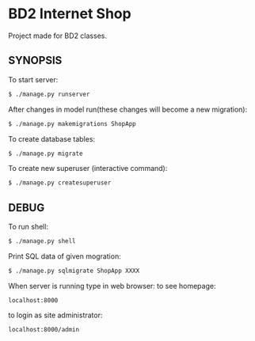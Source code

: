 # BD2 Internet Shop

Project made for BD2 classes.

## SYNOPSIS



To start server:
```sh
$ ./manage.py runserver
```

After changes in model run(these changes will become a new migration):
```sh
$ ./manage.py makemigrations ShopApp
```

To create database tables:
```sh
$ ./manage.py migrate
```

To create new superuser (interactive command):
```sh
$ ./manage.py createsuperuser
```


## DEBUG

To run shell:
```sh
$ ./manage.py shell
```

Print SQL data of given mogration:
```sh
$ ./manage.py sqlmigrate ShopApp XXXX
```

When server is running type in web browser:
to see homepage:
```url
localhost:8000
```
to login as site administrator:
```url
localhost:8000/admin
```
